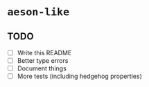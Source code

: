 # `aeson-like`

## TODO

- [ ] Write this README
- [ ] Better type errors
- [ ] Document things
- [ ] More tests (including hedgehog properties)
